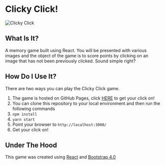 
# Clicky Click!

![Clicky Click](/github/images/sample-screenshot.png)

## What Is It?
A memory game built using React.  You will be presented with various images and the object of the game is to score points by clicking on an image that has not been previously clicked.  Sound simple right?

## How Do I Use It?
There are two ways you can play the Clicky Click game.

1. The game is hosted on GitHub Pages, click [HERE](https://xtiane.github.io/clicky-click/) to get your click on!
2. You can clone this repository to your local environment and then run the following commands
 1. ```npm install```
 2. ```yarn start```
 3. Point your browser to ```http://localhost:3000/```
 4. Get your click on!

## Under The Hood
This game was created using [React](https://reactjs.org/) and [Bootstrap 4.0](http://getbootstrap.com/)
